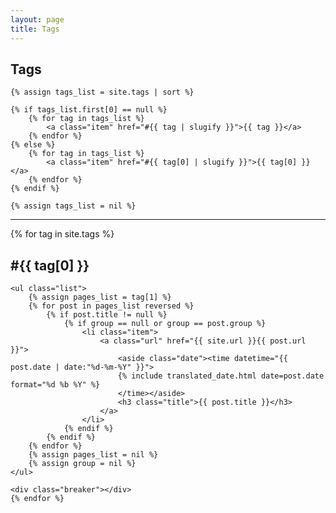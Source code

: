 ```yaml
---
layout: page
title: Tags
---
```

<section class="list">
    <h1 class="title">Tags</h1>

    {% assign tags_list = site.tags | sort %}

    {% if tags_list.first[0] == null %}
        {% for tag in tags_list %}
            <a class="item" href="#{{ tag | slugify }}">{{ tag }}</a>
        {% endfor %}
    {% else %}
        {% for tag in tags_list %}
            <a class="item" href="#{{ tag[0] | slugify }}">{{ tag[0] }}</a>
        {% endfor %}
    {% endif %}

    {% assign tags_list = nil %}
</section>

<hr>

<section class="tag-list">
    {% for tag in site.tags %}
    <h2 class="title" id="{{ tag[0] | slugify }}">#{{ tag[0] }}</h2>

    <ul class="list">
        {% assign pages_list = tag[1] %}
        {% for post in pages_list reversed %}
            {% if post.title != null %}
                {% if group == null or group == post.group %}
                    <li class="item">
                        <a class="url" href="{{ site.url }}{{ post.url }}">
                            <aside class="date"><time datetime="{{ post.date | date:"%d-%m-%Y" }}">
                            {% include translated_date.html date=post.date format="%d %b %Y" %}
                            </time></aside>
                            <h3 class="title">{{ post.title }}</h3>
                        </a>
                    </li>
                {% endif %}
            {% endif %}
        {% endfor %}
        {% assign pages_list = nil %}
        {% assign group = nil %}
    </ul>

    <div class="breaker"></div>
    {% endfor %}
</section>
